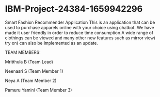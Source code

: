 # IBM-Project-24384-1659942296

Smart Fashion Recommender Application
    This is an application that can be used to purchase apparels online with your choice using chatbot. We have made it user friendly in order to reduce time consumption.A wide range of clothings can be viewed and many other new features such as mirror view( try on) can also be implemented as an update.
    
TEAM MEMBERS:
  
  Mritthula B (Team Lead)
  
  Neenasri S (Team Member 1)
  
  Neya A (Team Member 2)
  
  Pamuru Yamini (Team Member 3)
